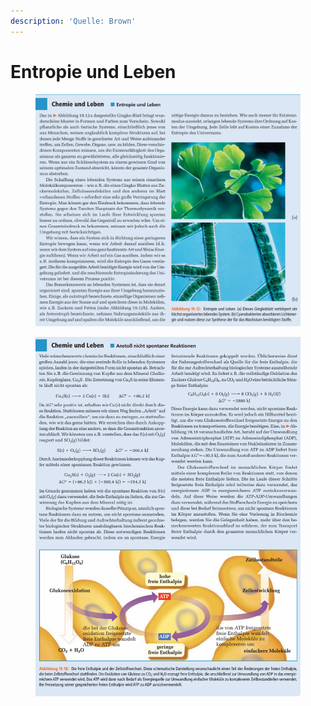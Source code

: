 ```yaml
---
description: 'Quelle: Brown'
---
```


# Entropie und Leben

<figure><img src="../../../.gitbook/assets/image (75).png" alt=""><figcaption></figcaption></figure>

<figure><img src="../../../.gitbook/assets/image (68).png" alt=""><figcaption></figcaption></figure>
